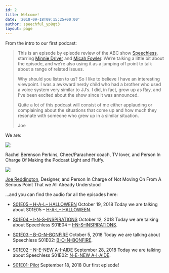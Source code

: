 ```yaml
---
id: 2
title: Welcome!
date: '2018-09-18T09:15:25+00:00'
author: speechful_yp8qt3
layout: page
---
```


From the intro to our first podcast:

> This is an episode by episode review of the ABC show [Speechless](https://www.imdb.com/title/tt5592146/?ref_=ttfc_fc_tt), starring [Minnie Driver](https://www.imdb.com/name/nm0000378/?ref_=ttfc_fc_cl_t1) and [Micah Fowler](https://www.imdb.com/name/nm5094896/?ref_=ttfc_fc_cl_t5). We’re talking a little bit about the episode, and we’re also using it as a jumping off point to talk about a range of related issues.
> 
> Why should you listen to us? So I like to believe I have an interesting viewpoint. I was a awkward nerdy child who had a brother who used a voice system very similar to JJ’s. I did, in fact, grow up as Ray, and I’ve been excited about the show since it was announced.
> 
> Quite a lot of this podcast will consist of me either applauding or complaining about the situations that come up and how much they resonate with someone who grew up in a similar situation.
> 
> Joe

We are:

![](http://speechful.joereddington.com/wp-content/uploads/2018/09/Screen-Shot-2018-09-18-at-10.35.02.png)

Rachel Berenson Perkins, Cheer/Paracheer coach, TV lover, and Person In Charge Of Making the Podcast Light and Fluffy.

![](http://speechful.joereddington.com/wp-content/uploads/2018/09/Screen-Shot-2018-09-18-at-10.37.39-267x300.png)

[Joe Reddington](http://joereddington.com), Designer, and Person In Charge of Not Moving On From A Serious Point That we All Already Understood



...and you can find the audio for all the episodes here: 


- [S01E05 – H-A-L– HALLOWEEN](episodes/SpeechfulS01E05.mp3)
  October 19, 2018
  Today we are talking about S01E05 – [H-A-L– HALLOWEEN](https://www.imdb.com/title/tt5952256/?ref_=ttep_ep5).

- [S01E04 – I-N-S–INSPIRATIONS](episodes/SpeechfulS01E04.mp3)
  October 12, 2018
  Today we are talking about Speechless S01E04 – [I-N-S–INSPIRATIONS](https://www.imdb.com/title/tt5997308/?ref_=ttep_ep4).

- [S01E03 – B-O-N–BONFIRE](episodes/SpeechfulS01E03.mp3)
  October 5, 2018
  Today we are talking about Speechless S01E02: [B-O-N–BONFIRE](https://www.imdb.com/title/tt5952254/?ref_=ttep_ep3).

- [S01E02 – N-E-NEW A-I-AIDE](episodes/SpeechfulS01E02.mp3)
  September 28, 2018
  Today we are talking about Speechless S01E02: [N-E-NEW A-I-AIDE](https://www.imdb.com/title/tt5940396/?ref_=ttep_ep2).

- [S01E01: Pilot](episodes/SpeechfulS01E01.mp3)
  September 18, 2018
  Our first episode!

